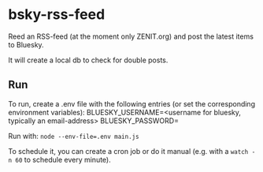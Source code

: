# bsky-rss-feed
Reed an RSS-feed (at the moment only ZENIT.org) and post the latest items to Bluesky.

It will create a local db to check for double posts.

## Run
To run, create a .env file with the following entries (or set the corresponding environment variables):
BLUESKY_USERNAME=<username for bluesky, typically an email-address>
BLUESKY_PASSWORD=<password for the user to login to bluesky>

Run with:
`node --env-file=.env main.js`

To schedule it, you can create a cron job or do it manual (e.g. with a `watch -n 60` to schedule every minute).
